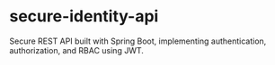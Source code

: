 # secure-identity-api
Secure REST API built with Spring Boot, implementing authentication, authorization, and RBAC using JWT.
